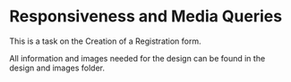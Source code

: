 <h1>Responsiveness and Media Queries</h1>
<p>This is a task on the Creation of a Registration form.</p>
<p>All information and images needed for the design can be found in the design and images folder. </p>
